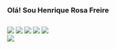 ### Olá! Sou Henrique Rosa Freire

##
<div>
	<a href="https://github.com/LordbaironBR" target="_blank"> <img src="https://img.shields.io/badge/GitHub-100000?style=for-the-badge&logo=github&logoColor=white"></a>
	<a href="https://www.youtube.com/channel/UCh6q5kibKJVvgo9CkI0Z6qw" target="_blank"> <img src="https://img.shields.io/badge/YouTube-FF0000?style=for-the-badge&logo=youtube&logoColor=white"></a>
	<a href="https://www.instagram.com/lordbaironbr" target="_blank"> <img src="https://img.shields.io/badge/-Instagram-%23E4405F?style=for-the-badge&logo=instagram&logoColor=white"></a>
	<a href="mailto:henriquerf2@fmail.com" target="_blank"> <img src="https://img.shields.io/badge/-Gmail-%23333?style=for-the-badge&logo=gmail&logoColor=white"></a>
	<a href="https://www.linkedin.com/in/henrique-rosa-freire-08333b193/" target="_blank"> <img src="https://img.shields.io/badge/-LinkedIn-%230077B5?style=for-the-badge&logo=linkedin&logoColor=white"></a> 
</div>

<div>
	<a href="https://wakatime.com"><img src="https://wakatime.com/share/@LordbaironBR/8b66485c-261a-4dc6-94f9-e0a961e6c118.png" /></a>
</div>
	
	
